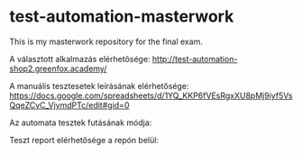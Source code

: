 # test-automation-masterwork
This is my masterwork repository for the final exam.

A választott alkalmazás elérhetősége: http://test-automation-shop2.greenfox.academy/ 

A manuális tesztesetek leírásának elérhetősége: https://docs.google.com/spreadsheets/d/1YQ_KKP6fVEsRgxXU8pMj9iyf5VsQqeZCvC_VjymdPTc/edit#gid=0

Az automata tesztek futásának módja: 

Teszt report elérhetősége a repón belül: 

